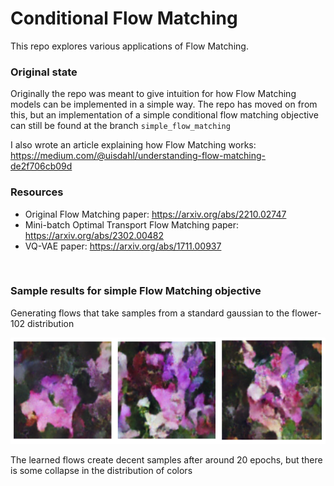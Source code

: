# Conditional Flow Matching
This repo explores various applications of Flow Matching. 

### Original state
Originally the repo was meant to give intuition for how Flow Matching models can be implemented in a simple way. The repo has moved on from this, but an implementation of a simple conditional flow matching objective can still be found at the branch `simple_flow_matching`

I also wrote an article explaining how Flow Matching works: https://medium.com/@uisdahl/understanding-flow-matching-de2f706cb09d 
<br>

### Resources 
- Original Flow Matching paper: https://arxiv.org/abs/2210.02747 
- Mini-batch Optimal Transport Flow Matching paper: https://arxiv.org/abs/2302.00482  
- VQ-VAE paper: https://arxiv.org/abs/1711.00937 
<br>

### Sample results for simple Flow Matching objective

Generating flows that take samples from a standard gaussian to the flower-102 distribution

![flowers](/static/Flowers.png)

The learned flows create decent samples after around 20 epochs, but there is some collapse in the distribution of colors

